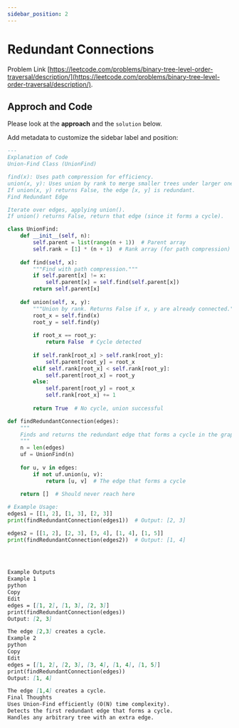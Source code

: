 ```yaml
---
sidebar_position: 2
---
```


# Redundant Connections


Problem Link [https://leetcode.com/problems/binary-tree-level-order-traversal/description/](https://leetcode.com/problems/binary-tree-level-order-traversal/description/).

## Approch and Code

Please look at the **approach** and the `solution` below.

Add metadata to customize the sidebar label and position:

```md title="memo" {1-4}
---
Explanation of Code
Union-Find Class (UnionFind)

find(x): Uses path compression for efficiency.
union(x, y): Uses union by rank to merge smaller trees under larger ones.
If union(x, y) returns False, the edge [x, y] is redundant.
Find Redundant Edge

Iterate over edges, applying union().
If union() returns False, return that edge (since it forms a cycle).
```




```py title="Solution.py"
class UnionFind:
    def __init__(self, n):
        self.parent = list(range(n + 1))  # Parent array
        self.rank = [1] * (n + 1)  # Rank array (for path compression)
    
    def find(self, x):
        """Find with path compression."""
        if self.parent[x] != x:
            self.parent[x] = self.find(self.parent[x])
        return self.parent[x]
    
    def union(self, x, y):
        """Union by rank. Returns False if x, y are already connected."""
        root_x = self.find(x)
        root_y = self.find(y)
        
        if root_x == root_y:
            return False  # Cycle detected
        
        if self.rank[root_x] > self.rank[root_y]:
            self.parent[root_y] = root_x
        elif self.rank[root_x] < self.rank[root_y]:
            self.parent[root_x] = root_y
        else:
            self.parent[root_y] = root_x
            self.rank[root_x] += 1
        
        return True  # No cycle, union successful

def findRedundantConnection(edges):
    """
    Finds and returns the redundant edge that forms a cycle in the graph.
    """
    n = len(edges)
    uf = UnionFind(n)
    
    for u, v in edges:
        if not uf.union(u, v):
            return [u, v]  # The edge that forms a cycle
    
    return []  # Should never reach here

# Example Usage:
edges1 = [[1, 2], [1, 3], [2, 3]]
print(findRedundantConnection(edges1))  # Output: [2, 3]

edges2 = [[1, 2], [2, 3], [3, 4], [1, 4], [1, 5]]
print(findRedundantConnection(edges2))  # Output: [1, 4]
        

        
```


```md title="Rundown"
Example Outputs
Example 1
python
Copy
Edit
edges = [[1, 2], [1, 3], [2, 3]]
print(findRedundantConnection(edges))
Output: [2, 3]

The edge [2,3] creates a cycle.
Example 2
python
Copy
Edit
edges = [[1, 2], [2, 3], [3, 4], [1, 4], [1, 5]]
print(findRedundantConnection(edges))
Output: [1, 4]

The edge [1,4] creates a cycle.
Final Thoughts
Uses Union-Find efficiently (O(N) time complexity).
Detects the first redundant edge that forms a cycle.
Handles any arbitrary tree with an extra edge.



```
